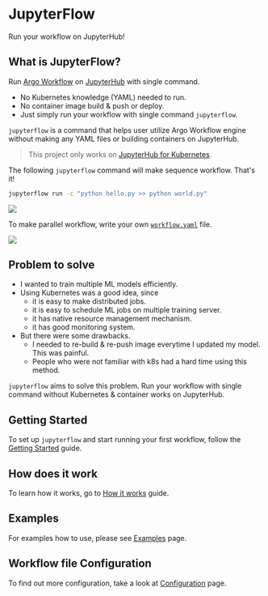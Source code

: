 # JupyterFlow

Run your workflow on JupyterHub!

## What is JupyterFlow?

Run [Argo Workflow](https://argoproj.github.io/argo) on [JupyterHub](https://jupyter.org/hub) with single command.

- No Kubernetes knowledge (YAML) needed to run.
- No container image build & push or deploy.
- Just simply run your workflow with single command `jupyterflow`.

`jupyterflow` is a command that helps user utilize Argo Workflow engine without making any YAML files or building containers on JupyterHub.

> This project only works on [JupyterHub for Kubernetes](https://zero-to-jupyterhub.readthedocs.io/en/latest).

The following `jupyterflow` command will make sequence workflow. That's it!

```bash
jupyterflow run -c "python hello.py >> python world.py"
```

![](https://raw.githubusercontent.com/hongkunyoo/jupyterflow/main/docs/images/intro.png)

To make parallel workflow, write your own [`workflow.yaml`](https://hongkunyoo.github.io/jupyterflow/configuration/) file.

![](https://raw.githubusercontent.com/hongkunyoo/jupyterflow/main/docs/images/dag.png)

## Problem to solve

- I wanted to train multiple ML models efficiently.
- Using Kubernetes was a good idea, since
    - it is easy to make distributed jobs.
    - it is easy to schedule ML jobs on multiple training server.
    - it has native resource management mechanism.
    - it has good monitoring system.
- But there were some drawbacks.
    - I needed to re-build & re-push image everytime I updated my model. This was painful.
    - People who were not familiar with k8s had a hard time using this method.

`jupyterflow` aims to solve this problem. Run your workflow with single command without Kubernetes & container works on JupyterHub.

## Getting Started

To set up `jupyterflow` and start running your first workflow, follow the [Getting Started](https://hongkunyoo.github.io/jupyterflow/get-started) guide.

## How does it work

To learn how it works, go to [How it works](https://hongkunyoo.github.io/jupyterflow/how-it-works) guide.

## Examples

For examples how to use, please see [Examples](https://hongkunyoo.github.io/jupyterflow/examples) page.

## Workflow file Configuration

To find out more configuration, take a look at [Configuration](https://hongkunyoo.github.io/jupyterflow/configuration) page.
